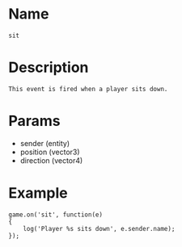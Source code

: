# Name

	sit

# Description

	This event is fired when a player sits down.

# Params

- sender (entity)
- position (vector3)
- direction (vector4)

# Example

	game.on('sit', function(e) 
	{
		log('Player %s sits down', e.sender.name);
	});
